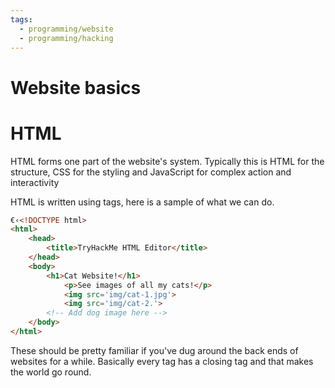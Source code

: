 ```yaml
---
tags:
  - programming/website
  - programming/hacking
---
```

# Website basics


# HTML

HTML forms one part of the website's system. Typically this is HTML for the structure, CSS for the styling and
JavaScript for complex action and interactivity

HTML is written using tags, here is a sample of what we can do.

```html
€‹<!DOCTYPE html>
<html>
    <head>
        <title>TryHackMe HTML Editor</title>
    </head>
    <body>
        <h1>Cat Website!</h1>
            <p>See images of all my cats!</p>
            <img src='img/cat-1.jpg'>
            <img src='img/cat-2.'>
        <!-- Add dog image here -->
    </body>
</html>
```

These should be pretty familiar if you've dug around the back ends of websites for a while. Basically every tag has a
closing tag and that makes the world go round.

